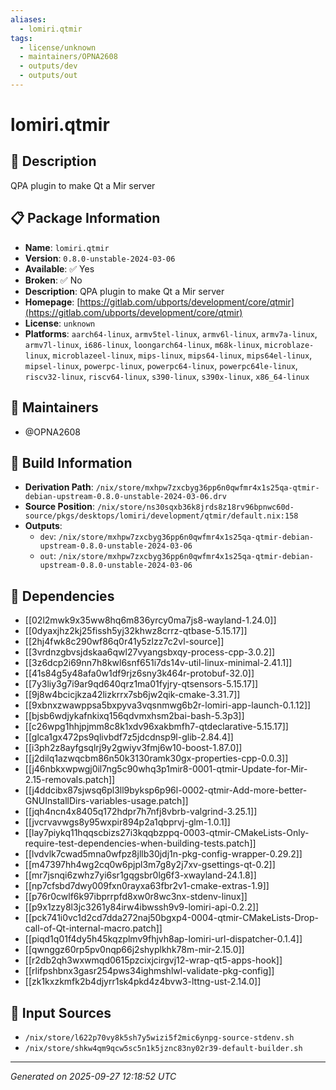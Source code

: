 ```yaml
---
aliases:
  - lomiri.qtmir
tags:
  - license/unknown
  - maintainers/OPNA2608
  - outputs/dev
  - outputs/out
---
```


# lomiri.qtmir

## 📝 Description

QPA plugin to make Qt a Mir server

## 📋 Package Information

- **Name**: `lomiri.qtmir`
- **Version**: `0.8.0-unstable-2024-03-06`
- **Available**: ✅ Yes
- **Broken**: ✅ No
- **Description**: QPA plugin to make Qt a Mir server
- **Homepage**: [https://gitlab.com/ubports/development/core/qtmir](https://gitlab.com/ubports/development/core/qtmir)
- **License**: `unknown`
- **Platforms**: `aarch64-linux`, `armv5tel-linux`, `armv6l-linux`, `armv7a-linux`, `armv7l-linux`, `i686-linux`, `loongarch64-linux`, `m68k-linux`, `microblaze-linux`, `microblazeel-linux`, `mips-linux`, `mips64-linux`, `mips64el-linux`, `mipsel-linux`, `powerpc-linux`, `powerpc64-linux`, `powerpc64le-linux`, `riscv32-linux`, `riscv64-linux`, `s390-linux`, `s390x-linux`, `x86_64-linux`
## 👥 Maintainers

- @OPNA2608


## 🔧 Build Information

- **Derivation Path**: `/nix/store/mxhpw7zxcbyg36pp6n0qwfmr4x1s25qa-qtmir-debian-upstream-0.8.0-unstable-2024-03-06.drv`
- **Source Position**: `/nix/store/ns30sqxb36k8jrds8z18rv96bpnwc60d-source/pkgs/desktops/lomiri/development/qtmir/default.nix:158`
- **Outputs**:
  - `dev`:  `/nix/store/mxhpw7zxcbyg36pp6n0qwfmr4x1s25qa-qtmir-debian-upstream-0.8.0-unstable-2024-03-06`
  - `out`:  `/nix/store/mxhpw7zxcbyg36pp6n0qwfmr4x1s25qa-qtmir-debian-upstream-0.8.0-unstable-2024-03-06`

## 🔗 Dependencies

- [[02l2mwk9x35ww8hq6m836yrcy0ma7js8-wayland-1.24.0]]
- [[0dyaxjhz2kj25fissh5yj32khwz8crrz-qtbase-5.15.17]]
- [[2hj4fwk8c290wf86q0r41y5zlzz7c2vl-source]]
- [[3vrdnzgbvsjdskaa6qwl27vyangsbxqy-process-cpp-3.0.2]]
- [[3z6dcp2i69nn7h8kwl6snf651i7ds14v-util-linux-minimal-2.41.1]]
- [[41s84g5y48afa0w1df9rjz6sny3k464r-protobuf-32.0]]
- [[7y3liy3g7i9ar9qd640qrz1ma01fyjry-qtsensors-5.15.17]]
- [[9j8w4bcicjkza42lizkrrx7sb6jw2qik-cmake-3.31.7]]
- [[9xbnxzwawppsa5bxpyva3vqsnmwg6b2r-lomiri-app-launch-0.1.12]]
- [[bjsb6wdjykafnkixq156qdvmxhsm2bai-bash-5.3p3]]
- [[c26wpg1hhjpjmm8c8k1xdv96xakbmfh7-qtdeclarative-5.15.17]]
- [[glca1gx472ps9qlivbdf7z5jdcdnsp9l-glib-2.84.4]]
- [[i3ph2z8ayfgsqlrj9y2gwiyv3fmj6w10-boost-1.87.0]]
- [[j2dilq1azwqcbm86n50k3130ramk30gx-properties-cpp-0.0.3]]
- [[j46nbkxwpwgj0il7ng5c90whq3p1mir8-0001-qtmir-Update-for-Mir-2.15-removals.patch]]
- [[j4ddcibx87sjwsq6pl3ll9byksp6p96l-0002-qtmir-Add-more-better-GNUInstallDirs-variables-usage.patch]]
- [[jqh4ncn4x8405q172hdpr7h7nfj8vbrb-valgrind-3.25.1]]
- [[jvcrvavwgs8y95wxpir894p2a1qbprvj-glm-1.0.1]]
- [[lay7piykq11hqqscbizs27i3kqqbzppq-0003-qtmir-CMakeLists-Only-require-test-dependencies-when-building-tests.patch]]
- [[lvdvlk7cwad5mna0wfpz8jllb30jdj1n-pkg-config-wrapper-0.29.2]]
- [[m47397hh4wg2cq0w6pjpl3m7g8y2j7xv-gsettings-qt-0.2]]
- [[mr7jsnqi6zwhz7yi6sr1gqgsbr0lg6f3-xwayland-24.1.8]]
- [[np7cfsbd7dwy009fxn0rayxa63fbr2v1-cmake-extras-1.9]]
- [[p76r0cwlf6k97ibprrpfd8xw0r8wc3nx-stdenv-linux]]
- [[p9x1zzy8l3jc3261y84irw4ibwssh9v9-lomiri-api-0.2.2]]
- [[pck741i0vc1d2cd7dda272naj50bgxp4-0004-qtmir-CMakeLists-Drop-call-of-Qt-internal-macro.patch]]
- [[piqd1q01f4dy5h45kqzplmv9fhjvh8ap-lomiri-url-dispatcher-0.1.4]]
- [[qwnggz60rp5pv0nqp66j2shyplkhk78m-mir-2.15.0]]
- [[r2db2qh3wxwmqd0615pzcixjcirgvj12-wrap-qt5-apps-hook]]
- [[rlifpshbnx3gasr254pws34ighmshlwl-validate-pkg-config]]
- [[zk1kxzkmfk2b4djyrr1sk4pkd4z4bvw3-lttng-ust-2.14.0]]

## 📁 Input Sources

- `/nix/store/l622p70vy8k5sh7y5wizi5f2mic6ynpg-source-stdenv.sh`
- `/nix/store/shkw4qm9qcw5sc5n1k5jznc83ny02r39-default-builder.sh`

---
*Generated on 2025-09-27 12:18:52 UTC*

